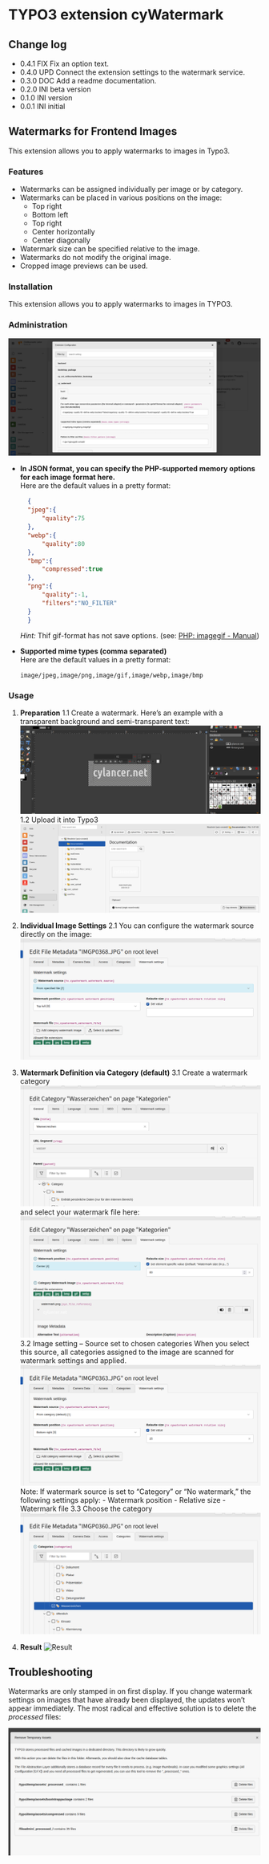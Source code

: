 # TYPO3 extension cyWatermark

## Change log

* 0.4.1 FIX Fix an option text.
* 0.4.0 UPD Connect the extension settings to the watermark service.
* 0.3.0 DOC Add a readme documentation.
* 0.2.0 INI beta version
* 0.1.0 INI version
* 0.0.1 INI initial

## Watermarks for Frontend Images

This extension allows you to apply watermarks to images in Typo3.

### Features

* Watermarks can be assigned individually per image or by category.
* Watermarks can be placed in various positions on the image:
  * Top right
  * Bottom left
  * Top right
  * Center horizontally
  * Center diagonally
* Watermark size can be specified relative to the image.
* Watermarks do not modify the original image.
* Cropped image previews can be used.

### Installation

This extension allows you to apply watermarks to images in TYPO3.

### Administration

![Extension settings](Documentation/Images/configuration-extension.png)

* **In JSON format, you can specify the PHP-supported memory options for each image format here.**
  \
  Here are the default values in a pretty format:

  ```JSON
    {
    "jpeg":{
        "quality":75
    },
    "webp":{
        "quality":80
    },
    "bmp":{
        "compressed":true
    },
    "png":{
        "quality":-1,
        "filters":"NO_FILTER"
    }
    }
  ```

  *Hint:* Thif gif-format has not save options. (see:  [PHP: imagegif - Manual](https://www.php.net/manual/en/function.imagegif.php))

* **Supported mime types (comma separated)**
   \
   Here are the default values in a pretty format:

   ```Code
   image/jpeg,image/png,image/gif,image/webp,image/bmp
   ```

### Usage

1. **Preparation**
   1.1 Create a watermark. Here’s an example with a transparent background and semi-transparent text:
       ![Creating a watermark](Documentation/Images/creating-watermark.png)
   1.2 Upload it into Typo3
       ![Uploaded watermark](Documentation/Images/uploaded-watermark.png)

2. **Individual Image Settings**
   2.1 You can configure the watermark source directly on the image:
       ![Set individual watermark on the image](Documentation/Images/set-individual-watermark.png)

3. **Watermark Definition via Category (default)**
   3.1 Create a watermark category
       ![Creating a watermark category](Documentation/Images/creating-category.png)
       and select your watermark file here:
       ![Select watermark file, position, and size](Documentation/Images/set-category-watermark.png)
   3.2 Image setting – Source set to chosen categories
       When you select this source, all categories assigned to the image are scanned for watermark settings and applied.
       ![Watermark via category source](Documentation/Images/set-category-watermarksource.png)
       Note: If watermark source is set to “Category” or “No watermark,” the following settings apply:
       - Watermark position
       - Relative size
       - Watermark file
   3.3 Choose the category
       ![Choose watermark category](Documentation/Images/set-category.png)

4. **Result**
    ![Result](Documentation/Images/result.png)

## Troubleshooting

Watermarks are only stamped in on first display. If you change watermark settings on images that have already been displayed, the updates won’t appear immediately. The most radical and effective solution is to delete the _processed_ files:

![Deleting the \_processed\_ files (last entry in the list)](Documentation/Images/workaround-remove-processed-files.png)
